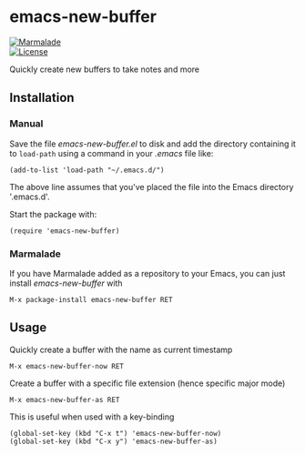 # emacs-new-buffer

[![Marmalade](https://img.shields.io/badge/marmalade-available-8A2A8B.svg)](https://marmalade-repo.org/packages/emacs-new-buffer)  
[![License](https://img.shields.io/badge/LICENSE-GPL%20v3.0-blue.svg)](https://www.gnu.org/licenses/gpl.html)

Quickly create new buffers to take notes and more

## Installation

### Manual

Save the file *emacs-new-buffer.el* to disk and add the directory containing it to `load-path` using a command in your *.emacs* file like:

    (add-to-list 'load-path "~/.emacs.d/")

The above line assumes that you've placed the file into the Emacs directory '.emacs.d'.

Start the package with:

    (require 'emacs-new-buffer)

### Marmalade

If you have Marmalade added as a repository to your Emacs, you can just install *emacs-new-buffer* with

    M-x package-install emacs-new-buffer RET

## Usage

Quickly create a buffer with the name as current timestamp

    M-x emacs-new-buffer-now RET

Create a buffer with a specific file extension (hence specific major mode)

    M-x emacs-new-buffer-as RET
    
This is useful when used with a key-binding

    (global-set-key (kbd "C-x t") 'emacs-new-buffer-now)
    (global-set-key (kbd "C-x y") 'emacs-new-buffer-as)
